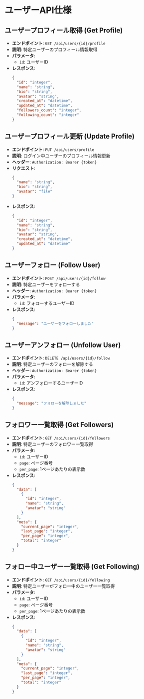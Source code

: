 # ユーザーAPI仕様

## ユーザープロフィール取得 (Get Profile)

- **エンドポイント**: `GET /api/users/{id}/profile`
- **説明**: 特定ユーザーのプロフィール情報取得
- **パラメータ**:
  - `id`: ユーザーID
- **レスポンス**:
  ```json
  {
    "id": "integer",
    "name": "string",
    "bio": "string",
    "avatar": "string",
    "created_at": "datetime",
    "updated_at": "datetime",
    "followers_count": "integer",
    "following_count": "integer"
  }
  ```

## ユーザープロフィール更新 (Update Profile)

- **エンドポイント**: `PUT /api/users/profile`
- **説明**: ログイン中ユーザーのプロフィール情報更新
- **ヘッダー**: `Authorization: Bearer {token}`
- **リクエスト**:
  ```json
  {
    "name": "string",
    "bio": "string",
    "avatar": "file"
  }
  ```
- **レスポンス**:
  ```json
  {
    "id": "integer",
    "name": "string",
    "bio": "string",
    "avatar": "string",
    "created_at": "datetime",
    "updated_at": "datetime"
  }
  ```

## ユーザーフォロー (Follow User)

- **エンドポイント**: `POST /api/users/{id}/follow`
- **説明**: 特定ユーザーをフォローする
- **ヘッダー**: `Authorization: Bearer {token}`
- **パラメータ**:
  - `id`: フォローするユーザーID
- **レスポンス**:
  ```json
  {
    "message": "ユーザーをフォローしました"
  }
  ```

## ユーザーアンフォロー (Unfollow User)

- **エンドポイント**: `DELETE /api/users/{id}/follow`
- **説明**: 特定ユーザーのフォローを解除する
- **ヘッダー**: `Authorization: Bearer {token}`
- **パラメータ**:
  - `id`: アンフォローするユーザーID
- **レスポンス**:
  ```json
  {
    "message": "フォローを解除しました"
  }
  ```

## フォロワー一覧取得 (Get Followers)

- **エンドポイント**: `GET /api/users/{id}/followers`
- **説明**: 特定ユーザーのフォロワー一覧取得
- **パラメータ**:
  - `id`: ユーザーID
  - `page`: ページ番号
  - `per_page`: 1ページあたりの表示数
- **レスポンス**:
  ```json
  {
    "data": [
      {
        "id": "integer",
        "name": "string",
        "avatar": "string"
      }
    ],
    "meta": {
      "current_page": "integer",
      "last_page": "integer",
      "per_page": "integer",
      "total": "integer"
    }
  }
  ```

## フォロー中ユーザー一覧取得 (Get Following)

- **エンドポイント**: `GET /api/users/{id}/following`
- **説明**: 特定ユーザーがフォロー中のユーザー一覧取得
- **パラメータ**:
  - `id`: ユーザーID
  - `page`: ページ番号
  - `per_page`: 1ページあたりの表示数
- **レスポンス**:
  ```json
  {
    "data": [
      {
        "id": "integer",
        "name": "string",
        "avatar": "string"
      }
    ],
    "meta": {
      "current_page": "integer",
      "last_page": "integer",
      "per_page": "integer",
      "total": "integer"
    }
  }
  ```
